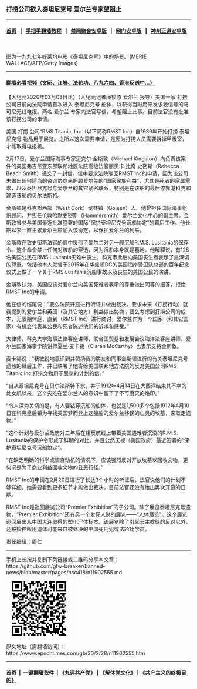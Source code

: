 ### 打捞公司欲入泰坦尼克号 爱尔兰专家望阻止
------------------------

#### [首页](https://github.com/gfw-breaker/banned-news/blob/master/README.md) &nbsp;&nbsp;|&nbsp;&nbsp; [手把手翻墙教程](https://github.com/gfw-breaker/guides/wiki) &nbsp;&nbsp;|&nbsp;&nbsp; [禁闻聚合安卓版](https://github.com/gfw-breaker/bn-android) &nbsp;&nbsp;|&nbsp;&nbsp; [网门安卓版](https://github.com/oGate2/oGate) &nbsp;&nbsp;|&nbsp;&nbsp; [神州正道安卓版](https://github.com/SzzdOgate/update) 



<div><img alt="" class="aligncenter wp-post-image" src="https://i.epochtimes.com/assets/uploads/2020/03/70610173346391.jpg"/>
<div class="red16 caption">
 <p>
  图为一九九七年好莱坞电影《泰坦尼克号》中的场景。(MERIE WALLACE/AFP/Getty Images)
 </p>
</div>
</div><hr/>

#### [翻墙必看视频（文昭、江峰、法轮功、八九六四、香港反送中...）](https://github.com/gfw-breaker/banned-news/blob/master/pages/link3.md)

<div><p>
 【大纪元2020年03月03日讯】（大纪元记者廉锁原
 <ok href="https://www.epochtimes.com/gb/tag/%E7%88%B1%E5%B0%94%E5%85%B0.html">
  爱尔兰
 </ok>
 报导）美国一家
 <ok href="https://www.epochtimes.com/gb/tag/%E6%89%93%E6%8D%9E.html">
  打捞
 </ok>
 公司日前向法院申请首次进入
 <ok href="https://www.epochtimes.com/gb/tag/%E6%B3%B0%E5%9D%A6%E5%B0%BC%E5%85%8B%E5%8F%B7.html">
  泰坦尼克号
 </ok>
 船体，以获得当时用来发求救信号的马可尼无线电报。两名
 <ok href="https://www.epochtimes.com/gb/tag/%E7%88%B1%E5%B0%94%E5%85%B0.html">
  爱尔兰
 </ok>
 专家向法官写信，希望阻止此事。目前法官没有批准该打捞公司的申请。
</p>
<p>
 美国
 <ok href="https://www.epochtimes.com/gb/tag/%E6%89%93%E6%8D%9E.html">
  打捞
 </ok>
 公司“RMS Titanic, Inc（以下简称RMST Inc）自1986年开始打捞
 <ok href="https://www.epochtimes.com/gb/tag/%E6%B3%B0%E5%9D%A6%E5%B0%BC%E5%85%8B%E5%8F%B7.html">
  泰坦尼克号
 </ok>
 物品用于展览。之所以这次需要申请，是因为打捞人员需要拆掉甲板室，才能取得电报机。
</p>
<p>
 2月17日，爱尔兰国际海事专家迈克尔·金斯敦（Michael Kingston）向负责该案件的美国弗吉尼亚东部联邦地区法院高级法官丽贝卡·比奇·史密斯（Rebecca Beach Smith）递交了一封信。信中要求法院驳回RMST Inc的申请，因为该公司未做出任何适当的咨询协商来照顾爱尔兰的“国家民族利益”，尤其是死者的家属需求，以及泰坦尼克号与爱尔兰的其它紧密联系，特别是在该船的最后停靠港科克和建造该船的贝尔法斯特。
</p>
<p>
 金斯顿是科克郡西部（West Cork）戈林镇（Goleen）人。他曾担任国际海事组织顾问，并担任伦敦哈默史密斯（Hammersmith）爱尔兰文化中心的副主席。金斯敦曾参与美国最近批准签署的国际“保护泰坦尼克号沉船协定”的幕后工作。他长期以来一直主张爱尔兰应加入该协定，以保护爱尔兰的利益。
</p>
<p>
 金斯敦在致史密斯法官的信中援引了爱尔兰对另一艘沉船R.M.S. Lusitania的保存令。这个命令禁止任何对该船的穿透，因为沉船本身就是墓地。他解释说，有128名美国公民在RMS Lusitania灾难中丧生，科克市此后向美国丧生者表示了最深切的尊重。包括他本人就曾于2015年在华盛顿DC的美国海岸警卫队总部的百年纪念仪式上做了一个关于RMS Lusitania沉船事故以及丧生的美国公民的演讲。
</p>
<p>
 金斯敦认为，美国应该对爱尔兰向美国死难者表示的尊重做出同等的报答，拒绝RMST Inc的申请。
</p>
<p>
 他在信的结尾说：“要么法院开庭进行听证并做出裁决，要求未来（打捞行动）就我提到的爱尔兰和英国（及其它地方）利益做出协商；要么考虑到打捞公司的成本，无限期休庭，直到（RMST Inc）进行商讨，爱尔兰作为一个国家（和其它国家）有机会代表其公民和死者陈述他们的诉求和感受。”
</p>
<p>
 大律师，科克大学海事法律客座讲师，联合国贸易和发展会议海洋法客座讲师，爱尔兰国家海事学院讲师夏兰·麦卡锡（Ciarán McCarthy）也表示支持金斯敦。
</p>
<p>
 麦卡锡说：“我敏锐地意识到并赞扬我的朋友和同事金斯顿进行的有关泰坦尼克号遗骸的幕后工作，并已联署了他寄给美国联邦地方法院的反对美国公司RMS Titanic Inc.打捞文物用于展览的计划的信。”
</p>
<p>
 “自从泰坦尼克号在贝尔法斯特下水，并于1912年4月14日在大西洋结束其不幸的处女航以来，这个灾难在爱尔兰人的意识中留下了不可磨灭的烙印。”
</p>
<p>
 “令人深为关切的是，有人要钻穿沉船的船体，也就是1,500多个包括1912年4月10日在科克皇后镇为寻找美国梦而登上这艘船的爱尔兰移民的亡灵的坟墓，来取走遗物。”
</p>
<p>
 “这个计划与爱尔兰政府对三年后在相反航线上带着美国遇难者沉没的R.M.S. Lusitania的保护令形成了鲜明的对比。并且公然无视（美国政府）最近签署的“保护泰坦尼克号沉船协定”。
</p>
<p>
 “在缺乏明确的科学或调查动机的情况下，应该强烈反对开放坟墓以回收文物，更何况是为了商业利益回收文物的丑恶行径。”
</p>
<p>
 RMST Inc的申请在2月20日进行了长达3个小时的听证后，法官说他们的计划不够详细，她需要看到更多细节才能做出裁决。目前法官还没有给出再次开庭的日期。
</p>
<p>
 RMST Inc是巡回展览公司“Premier Exhibition”的子公司。除了展览泰坦尼克号遗物，“Premier Exhibition”还有另一个发死人财的展览——“人体展览”。这个展览巡回展出从中国大连取得的塑化尸体标本。该展览除了引起天主教徒的反对以外，还被指控所用遗体可能来自被处决的中国死刑犯或法轮功学员。
</p>
<p>
 责任编辑：周仁
</p>
</div>
<hr/>
手机上长按并复制下列链接或二维码分享本文章：<br/>
https://github.com/gfw-breaker/banned-news/blob/master/pages/nsc418/n11902555.md <br/>
<a href='https://github.com/gfw-breaker/banned-news/blob/master/pages/nsc418/n11902555.md'><img src='https://github.com/gfw-breaker/banned-news/blob/master/pages/nsc418/n11902555.md.png'/></a> <br/>
原文地址（需翻墙访问）：https://www.epochtimes.com/gb/20/2/28/n11902555.htm


------------------------
#### [首页](https://github.com/gfw-breaker/banned-news/blob/master/README.md) &nbsp;|&nbsp; [一键翻墙软件](https://github.com/gfw-breaker/nogfw/blob/master/README.md) &nbsp;| [《九评共产党》](https://github.com/gfw-breaker/9ping.md/blob/master/README.md#九评之一评共产党是什么) | [《解体党文化》](https://github.com/gfw-breaker/jtdwh.md/blob/master/README.md) | [《共产主义的终极目的》](https://github.com/gfw-breaker/gczydzjmd.md/blob/master/README.md)


<img src='http://gfw-breaker.win/banned-news/pages/nsc418/n11902555.md' width='0px' height='0px'/>